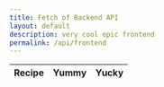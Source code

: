 ```yaml
---
title: Fetch of Backend API
layout: default
description: very cool epic frontend
permalink: /api/frontend
---
```

<!-- HTML table fragment for page -->
<table>
  <thead>
  <tr>
    <th>Recipe</th>
    <th>Yummy</th>
    <th>Yucky</th>
  </tr>
  </thead>
  <tbody id="result">
    <!-- javascript generated data -->
  </tbody>
</table>

<!-- Script is layed out in a sequence (without a function) and will execute when page is loaded -->
<script>

  // prepare HTML defined "result" container for new output
  const resultContainer = document.getElementById("result");

  // keys for joke reactions
  const YUMMY = "yummy";
  const YUCKY = "yucky";

  // prepare fetch urls
  // const url = "https://flask.nighthawkcodingsociety.com/api/jokes";
  const url = "https://codersbackend.tk/api/questions";
  const get_url = url +"/";
  const like_url = url + "/like/";  // haha reaction
  const jeer_url = url + "/jeer/";  // boohoo reaction

  // prepare fetch GET options

  const options = {
    method: 'GET', // *GET, POST, PUT, DELETE, etc.
    mode: 'cors', // no-cors, *cors, same-origin
    cache: 'default', // *default, no-cache, reload, force-cache, only-if-cached
    credentials: 'same-origin', // include, same-origin, omit
    headers: {
      'Content-Type': 'application/json'
      // 'Content-Type': 'application/x-www-form-urlencoded',
    },
  };
  // prepare fetch PUT options, clones with JS Spread Operator (...)
  const put_options = {...options, method: 'PUT'}; // clones and replaces method

  // fetch the API
  fetch(get_url, options)
    // response is a RESTful "promise" on any successful fetch
    .then(response => {
      // check for response errors
      if (response.status !== 200) {
          error('GET API response failure: ' + response.status);
          return;
      }
      // valid response will have JSON data
      response.json().then(data => {
          console.log(data);
          for (const row of data) {
            // make "tr element" for each "row of data"
            const tr = document.createElement("tr");
            
            // td for joke cell
            const recipe = document.createElement("td");
              recipe.innerHTML = row.id + ". " + row.recipe;  // add fetched data to innerHTML

            // td for haha cell with onclick actions
            const yummy = document.createElement("td");
              const yummy_but = document.createElement('button');
              yummy_but.id = YUMMY+row.id   // establishes a HAHA JS id for cell
              yummy_but.innerHTML = row.yummy;  // add fetched "haha count" to innerHTML
              yummy_but.onclick = function () {
                // onclick function call with "like parameters"
                reaction(YUMMY, like_url+row.id, yummy_but.id);  
              };
              yummy.appendChild(yummy_but);  // add "haha button" to haha cell

            // td for boohoo cell with onclick actions
            const yucky = document.createElement("td");
              const yucky_but = document.createElement('button');
              yucky_but.id = YUCKY+row.id  // establishes a BOOHOO JS id for cell
              yucky_but.innerHTML = row.yucky;  // add fetched "boohoo count" to innerHTML
              yucky_but.onclick = function () {
                // onclick function call with "jeer parameters"
                reaction(YUCKY, jeer_url+row.id, yucky_but.id);  
              };
              yucky.appendChild(yucky_but);  // add "boohoo button" to boohoo cell
             
            // this builds ALL td's (cells) into tr (row) element
            tr.appendChild(recipe);
            tr.appendChild(yummy);
            tr.appendChild(yucky);

            // this adds all the tr (row) work above to the HTML "result" container
            resultContainer.appendChild(tr);
          }
      })
  })
  // catch fetch errors (ie Nginx ACCESS to server blocked)
  .catch(err => {
    error(err + " " + get_url);
  });

  // Reaction function to likes or jeers user actions
  function reaction(type, put_url, elemID) {

    // fetch the API
    fetch(put_url, put_options)
    // response is a RESTful "promise" on any successful fetch
    .then(response => {
      // check for response errors
      if (response.status !== 200) {
          error("PUT API response failure: " + response.status)
          return;  // api failure
      }
      // valid response will have JSON data
      response.json().then(data => {
          console.log(data);
          // Likes or Jeers updated/incremented
          if (type === YUMMY) // like data element
            document.getElementById(elemID).innerHTML = data.yummy;  // fetched haha data assigned to haha Document Object Model (DOM)
          else if (type === YUCKY) // jeer data element
            document.getElementById(elemID).innerHTML = data.yucky;  // fetched boohoo data assigned to boohoo Document Object Model (DOM)
          else
            error("unknown type: " + type);  // should never occur
      })
    })
    // catch fetch errors (ie Nginx ACCESS to server blocked)
    .catch(err => {
      error(err + " " + put_url);
    });
    
  }

  // Something went wrong with actions or responses
  function error(err) {
    // log as Error in console
    console.error(err);
    // append error to resultContainer
    const tr = document.createElement("tr");
    const td = document.createElement("td");
    td.innerHTML = err;
    tr.appendChild(td);
    resultContainer.appendChild(tr);
  }

</script>
